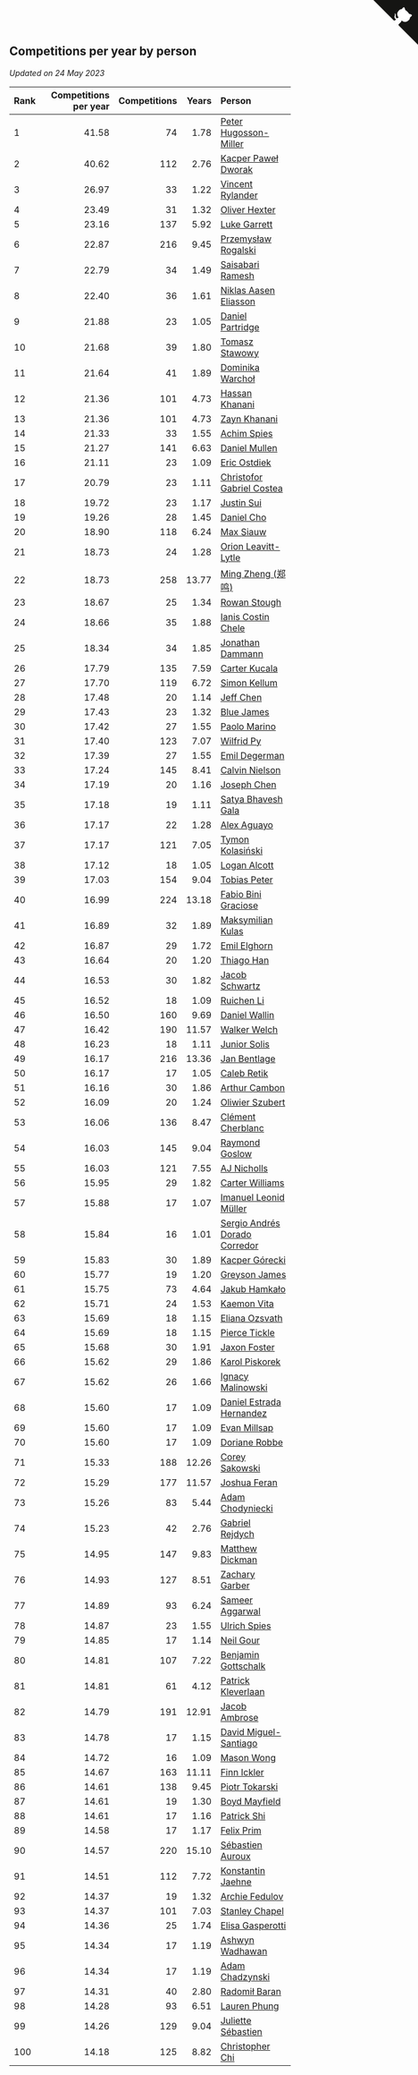 ## Competitions per year by person

*Updated on 24 May 2023*

| Rank | Competitions per year | Competitions | Years | Person |
| :--- | ---: | ---: | ---: | :--- |
| 1 | 41.58 | 74 | 1.78 | [Peter Hugosson-Miller](https://www.worldcubeassociation.org/persons/2021HUGO01) |
| 2 | 40.62 | 112 | 2.76 | [Kacper Paweł Dworak](https://www.worldcubeassociation.org/persons/2020DWOR01) |
| 3 | 26.97 | 33 | 1.22 | [Vincent Rylander](https://www.worldcubeassociation.org/persons/2022RYLA01) |
| 4 | 23.49 | 31 | 1.32 | [Oliver Hexter](https://www.worldcubeassociation.org/persons/2022HEXT01) |
| 5 | 23.16 | 137 | 5.92 | [Luke Garrett](https://www.worldcubeassociation.org/persons/2017GARR05) |
| 6 | 22.87 | 216 | 9.45 | [Przemysław Rogalski](https://www.worldcubeassociation.org/persons/2013ROGA02) |
| 7 | 22.79 | 34 | 1.49 | [Saisabari Ramesh](https://www.worldcubeassociation.org/persons/2021RAME01) |
| 8 | 22.40 | 36 | 1.61 | [Niklas Aasen Eliasson](https://www.worldcubeassociation.org/persons/2021ELIA01) |
| 9 | 21.88 | 23 | 1.05 | [Daniel Partridge](https://www.worldcubeassociation.org/persons/2022PART02) |
| 10 | 21.68 | 39 | 1.80 | [Tomasz Stawowy](https://www.worldcubeassociation.org/persons/2021STAW01) |
| 11 | 21.64 | 41 | 1.89 | [Dominika Warchoł](https://www.worldcubeassociation.org/persons/2021WARC01) |
| 12 | 21.36 | 101 | 4.73 | [Hassan Khanani](https://www.worldcubeassociation.org/persons/2018KHAN26) |
| 13 | 21.36 | 101 | 4.73 | [Zayn Khanani](https://www.worldcubeassociation.org/persons/2018KHAN28) |
| 14 | 21.33 | 33 | 1.55 | [Achim Spies](https://www.worldcubeassociation.org/persons/2021SPIE01) |
| 15 | 21.27 | 141 | 6.63 | [Daniel Mullen](https://www.worldcubeassociation.org/persons/2016MULL04) |
| 16 | 21.11 | 23 | 1.09 | [Eric Ostdiek](https://www.worldcubeassociation.org/persons/2022OSTD01) |
| 17 | 20.79 | 23 | 1.11 | [Christofor Gabriel Costea](https://www.worldcubeassociation.org/persons/2022COST03) |
| 18 | 19.72 | 23 | 1.17 | [Justin Sui](https://www.worldcubeassociation.org/persons/2022SUIJ01) |
| 19 | 19.26 | 28 | 1.45 | [Daniel Cho](https://www.worldcubeassociation.org/persons/2021CHOD01) |
| 20 | 18.90 | 118 | 6.24 | [Max Siauw](https://www.worldcubeassociation.org/persons/2017SIAU02) |
| 21 | 18.73 | 24 | 1.28 | [Orion Leavitt-Lytle](https://www.worldcubeassociation.org/persons/2022LEAV01) |
| 22 | 18.73 | 258 | 13.77 | [Ming Zheng (郑鸣)](https://www.worldcubeassociation.org/persons/2009ZHEN11) |
| 23 | 18.67 | 25 | 1.34 | [Rowan Stough](https://www.worldcubeassociation.org/persons/2022STOU01) |
| 24 | 18.66 | 35 | 1.88 | [Ianis Costin Chele](https://www.worldcubeassociation.org/persons/2021CHEL01) |
| 25 | 18.34 | 34 | 1.85 | [Jonathan Dammann](https://www.worldcubeassociation.org/persons/2021DAMM01) |
| 26 | 17.79 | 135 | 7.59 | [Carter Kucala](https://www.worldcubeassociation.org/persons/2015KUCA01) |
| 27 | 17.70 | 119 | 6.72 | [Simon Kellum](https://www.worldcubeassociation.org/persons/2016KELL12) |
| 28 | 17.48 | 20 | 1.14 | [Jeff Chen](https://www.worldcubeassociation.org/persons/2022CHEN19) |
| 29 | 17.43 | 23 | 1.32 | [Blue James](https://www.worldcubeassociation.org/persons/2022JAME01) |
| 30 | 17.42 | 27 | 1.55 | [Paolo Marino](https://www.worldcubeassociation.org/persons/2021MARI04) |
| 31 | 17.40 | 123 | 7.07 | [Wilfrid Py](https://www.worldcubeassociation.org/persons/2016PYWI01) |
| 32 | 17.39 | 27 | 1.55 | [Emil Degerman](https://www.worldcubeassociation.org/persons/2021DEGE01) |
| 33 | 17.24 | 145 | 8.41 | [Calvin Nielson](https://www.worldcubeassociation.org/persons/2014NIEL03) |
| 34 | 17.19 | 20 | 1.16 | [Joseph Chen](https://www.worldcubeassociation.org/persons/2022CHEN16) |
| 35 | 17.18 | 19 | 1.11 | [Satya Bhavesh Gala](https://www.worldcubeassociation.org/persons/2022GALA03) |
| 36 | 17.17 | 22 | 1.28 | [Alex Aguayo](https://www.worldcubeassociation.org/persons/2022AGUA01) |
| 37 | 17.17 | 121 | 7.05 | [Tymon Kolasiński](https://www.worldcubeassociation.org/persons/2016KOLA02) |
| 38 | 17.12 | 18 | 1.05 | [Logan Alcott](https://www.worldcubeassociation.org/persons/2022ALCO02) |
| 39 | 17.03 | 154 | 9.04 | [Tobias Peter](https://www.worldcubeassociation.org/persons/2014PETE03) |
| 40 | 16.99 | 224 | 13.18 | [Fabio Bini Graciose](https://www.worldcubeassociation.org/persons/2010GRAC02) |
| 41 | 16.89 | 32 | 1.89 | [Maksymilian Kulas](https://www.worldcubeassociation.org/persons/2021KULA02) |
| 42 | 16.87 | 29 | 1.72 | [Emil Elghorn](https://www.worldcubeassociation.org/persons/2021ELGH01) |
| 43 | 16.64 | 20 | 1.20 | [Thiago Han](https://www.worldcubeassociation.org/persons/2022HANT01) |
| 44 | 16.53 | 30 | 1.82 | [Jacob Schwartz](https://www.worldcubeassociation.org/persons/2021SCHW01) |
| 45 | 16.52 | 18 | 1.09 | [Ruichen Li](https://www.worldcubeassociation.org/persons/2022LIRU02) |
| 46 | 16.50 | 160 | 9.69 | [Daniel Wallin](https://www.worldcubeassociation.org/persons/2013WALL03) |
| 47 | 16.42 | 190 | 11.57 | [Walker Welch](https://www.worldcubeassociation.org/persons/2011WELC01) |
| 48 | 16.23 | 18 | 1.11 | [Junior Solis](https://www.worldcubeassociation.org/persons/2022SOLI03) |
| 49 | 16.17 | 216 | 13.36 | [Jan Bentlage](https://www.worldcubeassociation.org/persons/2010BENT01) |
| 50 | 16.17 | 17 | 1.05 | [Caleb Retik](https://www.worldcubeassociation.org/persons/2022RETI01) |
| 51 | 16.16 | 30 | 1.86 | [Arthur Cambon](https://www.worldcubeassociation.org/persons/2021CAMB01) |
| 52 | 16.09 | 20 | 1.24 | [Oliwier Szubert](https://www.worldcubeassociation.org/persons/2022SZUB01) |
| 53 | 16.06 | 136 | 8.47 | [Clément Cherblanc](https://www.worldcubeassociation.org/persons/2014CHER05) |
| 54 | 16.03 | 145 | 9.04 | [Raymond Goslow](https://www.worldcubeassociation.org/persons/2014GOSL01) |
| 55 | 16.03 | 121 | 7.55 | [AJ Nicholls](https://www.worldcubeassociation.org/persons/2015NICH04) |
| 56 | 15.95 | 29 | 1.82 | [Carter Williams](https://www.worldcubeassociation.org/persons/2021WILL06) |
| 57 | 15.88 | 17 | 1.07 | [Imanuel Leonid Müller](https://www.worldcubeassociation.org/persons/2022MULL02) |
| 58 | 15.84 | 16 | 1.01 | [Sergio Andrés Dorado Corredor](https://www.worldcubeassociation.org/persons/2022CORR05) |
| 59 | 15.83 | 30 | 1.89 | [Kacper Górecki](https://www.worldcubeassociation.org/persons/2021GORE01) |
| 60 | 15.77 | 19 | 1.20 | [Greyson James](https://www.worldcubeassociation.org/persons/2022JAME02) |
| 61 | 15.75 | 73 | 4.64 | [Jakub Hamkało](https://www.worldcubeassociation.org/persons/2018HAMK01) |
| 62 | 15.71 | 24 | 1.53 | [Kaemon Vita](https://www.worldcubeassociation.org/persons/2021VITA01) |
| 63 | 15.69 | 18 | 1.15 | [Eliana Ozsvath](https://www.worldcubeassociation.org/persons/2022OZSV01) |
| 64 | 15.69 | 18 | 1.15 | [Pierce Tickle](https://www.worldcubeassociation.org/persons/2022TICK01) |
| 65 | 15.68 | 30 | 1.91 | [Jaxon Foster](https://www.worldcubeassociation.org/persons/2021FOST01) |
| 66 | 15.62 | 29 | 1.86 | [Karol Piskorek](https://www.worldcubeassociation.org/persons/2021PISK01) |
| 67 | 15.62 | 26 | 1.66 | [Ignacy Malinowski](https://www.worldcubeassociation.org/persons/2021MALI02) |
| 68 | 15.60 | 17 | 1.09 | [Daniel Estrada Hernandez](https://www.worldcubeassociation.org/persons/2022HERN07) |
| 69 | 15.60 | 17 | 1.09 | [Evan Millsap](https://www.worldcubeassociation.org/persons/2022MILL05) |
| 70 | 15.60 | 17 | 1.09 | [Doriane Robbe](https://www.worldcubeassociation.org/persons/2022ROBB03) |
| 71 | 15.33 | 188 | 12.26 | [Corey Sakowski](https://www.worldcubeassociation.org/persons/2011SAKO01) |
| 72 | 15.29 | 177 | 11.57 | [Joshua Feran](https://www.worldcubeassociation.org/persons/2011FERA01) |
| 73 | 15.26 | 83 | 5.44 | [Adam Chodyniecki](https://www.worldcubeassociation.org/persons/2017CHOD02) |
| 74 | 15.23 | 42 | 2.76 | [Gabriel Rejdych](https://www.worldcubeassociation.org/persons/2020REJD01) |
| 75 | 14.95 | 147 | 9.83 | [Matthew Dickman](https://www.worldcubeassociation.org/persons/2013DICK01) |
| 76 | 14.93 | 127 | 8.51 | [Zachary Garber](https://www.worldcubeassociation.org/persons/2014GARB01) |
| 77 | 14.89 | 93 | 6.24 | [Sameer Aggarwal](https://www.worldcubeassociation.org/persons/2017AGGA01) |
| 78 | 14.87 | 23 | 1.55 | [Ulrich Spies](https://www.worldcubeassociation.org/persons/2021SPIE02) |
| 79 | 14.85 | 17 | 1.14 | [Neil Gour](https://www.worldcubeassociation.org/persons/2022GOUR01) |
| 80 | 14.81 | 107 | 7.22 | [Benjamin Gottschalk](https://www.worldcubeassociation.org/persons/2016GOTT01) |
| 81 | 14.81 | 61 | 4.12 | [Patrick Kleverlaan](https://www.worldcubeassociation.org/persons/2019KLEV01) |
| 82 | 14.79 | 191 | 12.91 | [Jacob Ambrose](https://www.worldcubeassociation.org/persons/2010AMBR01) |
| 83 | 14.78 | 17 | 1.15 | [David Miguel-Santiago](https://www.worldcubeassociation.org/persons/2022MIGU02) |
| 84 | 14.72 | 16 | 1.09 | [Mason Wong](https://www.worldcubeassociation.org/persons/2022WONG03) |
| 85 | 14.67 | 163 | 11.11 | [Finn Ickler](https://www.worldcubeassociation.org/persons/2012ICKL01) |
| 86 | 14.61 | 138 | 9.45 | [Piotr Tokarski](https://www.worldcubeassociation.org/persons/2013TOKA01) |
| 87 | 14.61 | 19 | 1.30 | [Boyd Mayfield](https://www.worldcubeassociation.org/persons/2022MAYF01) |
| 88 | 14.61 | 17 | 1.16 | [Patrick Shi](https://www.worldcubeassociation.org/persons/2022SHIP01) |
| 89 | 14.58 | 17 | 1.17 | [Felix Prim](https://www.worldcubeassociation.org/persons/2022PRIM01) |
| 90 | 14.57 | 220 | 15.10 | [Sébastien Auroux](https://www.worldcubeassociation.org/persons/2008AURO01) |
| 91 | 14.51 | 112 | 7.72 | [Konstantin Jaehne](https://www.worldcubeassociation.org/persons/2015JAEH01) |
| 92 | 14.37 | 19 | 1.32 | [Archie Fedulov](https://www.worldcubeassociation.org/persons/2022FEDU01) |
| 93 | 14.37 | 101 | 7.03 | [Stanley Chapel](https://www.worldcubeassociation.org/persons/2016CHAP04) |
| 94 | 14.36 | 25 | 1.74 | [Elisa Gasperotti](https://www.worldcubeassociation.org/persons/2021GASP01) |
| 95 | 14.34 | 17 | 1.19 | [Ashwyn Wadhawan](https://www.worldcubeassociation.org/persons/2022WADH02) |
| 96 | 14.34 | 17 | 1.19 | [Adam Chadzynski](https://www.worldcubeassociation.org/persons/2022CHAD02) |
| 97 | 14.31 | 40 | 2.80 | [Radomił Baran](https://www.worldcubeassociation.org/persons/2020BARA02) |
| 98 | 14.28 | 93 | 6.51 | [Lauren Phung](https://www.worldcubeassociation.org/persons/2016PHUN02) |
| 99 | 14.26 | 129 | 9.04 | [Juliette Sébastien](https://www.worldcubeassociation.org/persons/2014SEBA01) |
| 100 | 14.18 | 125 | 8.82 | [Christopher Chi](https://www.worldcubeassociation.org/persons/2014CHIC01) |


<a href="https://github.com/JustinTimeCuber/wca_statistics" class="github-corner" aria-label="View source on Github"><svg width="80" height="80" viewBox="0 0 250 250" style="fill:#151513; color:#fff; position: absolute; top: 0; border: 0; right: 0;" aria-hidden="true"><path d="M0,0 L115,115 L130,115 L142,142 L250,250 L250,0 Z"></path><path d="M128.3,109.0 C113.8,99.7 119.0,89.6 119.0,89.6 C122.0,82.7 120.5,78.6 120.5,78.6 C119.2,72.0 123.4,76.3 123.4,76.3 C127.3,80.9 125.5,87.3 125.5,87.3 C122.9,97.6 130.6,101.9 134.4,103.2" fill="currentColor" style="transform-origin: 130px 106px;" class="octo-arm"></path><path d="M115.0,115.0 C114.9,115.1 118.7,116.5 119.8,115.4 L133.7,101.6 C136.9,99.2 139.9,98.4 142.2,98.6 C133.8,88.0 127.5,74.4 143.8,58.0 C148.5,53.4 154.0,51.2 159.7,51.0 C160.3,49.4 163.2,43.6 171.4,40.1 C171.4,40.1 176.1,42.5 178.8,56.2 C183.1,58.6 187.2,61.8 190.9,65.4 C194.5,69.0 197.7,73.2 200.1,77.6 C213.8,80.2 216.3,84.9 216.3,84.9 C212.7,93.1 206.9,96.0 205.4,96.6 C205.1,102.4 203.0,107.8 198.3,112.5 C181.9,128.9 168.3,122.5 157.7,114.1 C157.9,116.9 156.7,120.9 152.7,124.9 L141.0,136.5 C139.8,137.7 141.6,141.9 141.8,141.8 Z" fill="currentColor" class="octo-body"></path></svg></a><style>.github-corner:hover .octo-arm{animation:octocat-wave 560ms ease-in-out}@keyframes octocat-wave{0%,100%{transform:rotate(0)}20%,60%{transform:rotate(-25deg)}40%,80%{transform:rotate(10deg)}}@media (max-width:500px){.github-corner:hover .octo-arm{animation:none}.github-corner .octo-arm{animation:octocat-wave 560ms ease-in-out}}</style>
